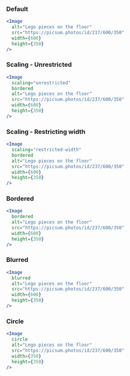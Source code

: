 ### Default

```jsx
<Image
  alt="Lego pieces on the floor"
  src="https://picsum.photos/id/237/600/350"
  width={600}
  height={350}
/>
```

### Scaling - Unrestricted

```jsx
<Image
  scaling="unrestricted"
  bordered
  alt="Lego pieces on the floor"
  src="https://picsum.photos/id/237/600/350"
  width={600}
  height={350}
/>
```

### Scaling - Restricting width

```jsx
<Image
  scaling="restricted-width"
  bordered
  alt="Lego pieces on the floor"
  src="https://picsum.photos/id/237/600/350"
  width={600}
  height={350}
/>
```

### Bordered

```jsx
<Image
  bordered
  alt="Lego pieces on the floor"
  src="https://picsum.photos/id/237/600/350"
  width={600}
  height={350}
/>
```

### Blurred

```jsx
<Image
  blurred
  alt="Lego pieces on the floor"
  src="https://picsum.photos/id/237/600/350"
  width={600}
  height={350}
/>
```

### Circle

```jsx
<Image
  circle
  alt="Lego pieces on the floor"
  src="https://picsum.photos/id/237/600/350"
  width={350}
  height={350}
/>
```
